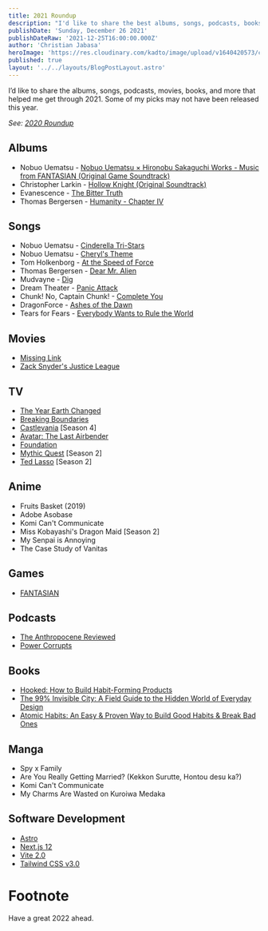 ```yaml
---
title: 2021 Roundup
description: "I'd like to share the best albums, songs, podcasts, books, TV shows, and movies that helped me get through 2021."
publishDate: 'Sunday, December 26 2021'
publishDateRaw: '2021-12-25T16:00:00.000Z'
author: 'Christian Jabasa'
heroImage: 'https://res.cloudinary.com/kadto/image/upload/v1640420573/cljabasa/blog/20211226-2021-roundup/ibrahim-boran-EP5m7d5neWA-unsplash_optimized.jpg'
published: true
layout: '../../layouts/BlogPostLayout.astro'
---
```


I’d like to share the albums, songs, podcasts, movies, books, and more that helped me get through 2021. Some of my picks may not have been released this year.

_See: [2020 Roundup](/blog/2020-roundup)_

## Albums
* Nobuo Uematsu - [Nobuo Uematsu × Hironobu Sakaguchi Works - Music from FANTASIAN (Original Game Soundtrack)](https://music.apple.com/ph/album/%E6%A4%8D%E6%9D%BE%E4%BC%B8%E5%A4%AB-%E5%9D%82%E5%8F%A3%E5%8D%9A%E4%BF%A1-%E4%BD%9C%E5%93%81%E9%9B%86-music-from-fantasian-%E3%82%AA%E3%83%AA%E3%82%B8%E3%83%8A%E3%83%AB-%E3%82%B2%E3%83%BC%E3%83%A0-%E3%82%B5%E3%82%A6%E3%83%B3%E3%83%89%E3%83%88%E3%83%A9%E3%83%83%E3%82%AF/1576490134)
* Christopher Larkin - [Hollow Knight (Original Soundtrack)](https://music.apple.com/ph/album/everybody-wants-to-rule-the-world/1440813508?i=1440813515)
* Evanescence - [The Bitter Truth](https://music.apple.com/ph/album/the-bitter-truth/1541326602)
* Thomas Bergersen - [Humanity - Chapter IV](https://music.apple.com/ph/album/humanity-chapter-iv/1582544647)

## Songs
* Nobuo Uematsu - [Cinderella Tri-Stars](https://music.apple.com/ph/album/cinderella-tri-stars/1576490134?i=1576490509)
* Nobuo Uematsu - [Cheryl's Theme](https://music.apple.com/ph/album/cheryls-theme/1576490134?i=1576490859)
* Tom Holkenborg - [At the Speed of Force](https://music.apple.com/ph/album/at-the-speed-of-force/1557748015?i=1557751242)
* Thomas Bergersen - [Dear Mr. Alien](https://music.apple.com/ph/album/dear-mr-alien/1582544647?i=1582544670)
* Mudvayne - [Dig](https://music.apple.com/ph/album/dig/253980317?i=253980326)
* Dream Theater - [Panic Attack](https://music.apple.com/ph/album/panic-attack/65615441?i=65615242)
* Chunk! No, Captain Chunk! - [Complete You](https://music.apple.com/ph/album/complete-you/1565067447?i=1565067702)
* DragonForce - [Ashes of the Dawn](https://music.apple.com/ph/album/ashes-of-the-dawn/1236033251?i=1236033258)
* Tears for Fears - [Everybody Wants to Rule the World](https://music.apple.com/ph/album/everybody-wants-to-rule-the-world/1440813508?i=1440813515)

## Movies
* [Missing Link](https://tv.apple.com/ph/movie/missing-link/umc.cmc.6xh3w8jhl3tep95qgvxeg1r0a)
* [Zack Snyder's Justice League](https://tv.apple.com/ph/movie/zack-snyders-justice-league/umc.cmc.6opq6ln7in5cgavxwswp2yzrj)

## TV
* [The Year Earth Changed](https://tv.apple.com/ph/movie/the-year-earth-changed/umc.cmc.3fob3t7nfhehpb3ilgynzxmnu)
* [Breaking Boundaries](https://www.netflix.com/title/81336476)
* [Castlevania](https://www.netflix.com/title/80095241) [Season 4]
* [Avatar: The Last Airbender](https://www.netflix.com/title/70142405)
* [Foundation](https://tv.apple.com/us/show/foundation/umc.cmc.5983fipzqbicvrve6jdfep4x3)
* [Mythic Quest](https://tv.apple.com/us/show/mythic-quest/umc.cmc.1nfdfd5zlk05fo1bwwetzldy3) [Season 2]
* [Ted Lasso](https://tv.apple.com/us/show/ted-lasso/umc.cmc.vtoh0mn0xn7t3c643xqonfzy) [Season 2]

## Anime
* Fruits Basket (2019)
* Adobe Asobase
* Komi Can't Communicate
* Miss Kobayashi's Dragon Maid [Season 2]
* My Senpai is Annoying
* The Case Study of Vanitas

## Games
* [FANTASIAN](https://apps.apple.com/us/app/fantasian/id1517339045)

## Podcasts
* [The Anthropocene Reviewed](https://podcasts.apple.com/ph/podcast/the-anthropocene-reviewed/id1342003491)
* [Power Corrupts](https://podcasts.apple.com/ph/podcast/power-corrupts/id1458750622)

## Books
* [Hooked: How to Build Habit-Forming Products](https://www.fullybookedonline.com/book-business-hooked-how-to-build-habit-forming-products-hardcover-by-nir-eyal.html)
* [The 99% Invisible City: A Field Guide to the Hidden World of Everyday Design](https://www.fullybookedonline.com/book-the-99-invisible-city-hardcover-by-roman-mars.html)
* [Atomic Habits: An Easy & Proven Way to Build Good Habits & Break Bad Ones](https://www.fullybookedonline.com/book-professional-psychology-atomic-habits-by-james-clear.html)

## Manga
* Spy x Family
* Are You Really Getting Married? (Kekkon Surutte, Hontou desu ka?)
* Komi Can't Communicate
* My Charms Are Wasted on Kuroiwa Medaka

## Software Development
* [Astro](https://astro.build)
* [Next.js 12](https://nextjs.org/blog/next-12)
* [Vite 2.0](https://vitejs.dev/blog/announcing-vite2.html)
* [Tailwind CSS v3.0](https://tailwindcss.com/blog/tailwindcss-v3)

# Footnote

Have a great 2022 ahead.
